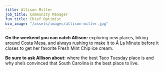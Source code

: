 ```yaml
---
title: Allison Miller
job_title: Community Manager
fun_title: Chief Optimist
bio_image: "/assets/images/allison-miller.jpg"
---
```


**On the weekend you can catch Allison:** exploring new places, biking around Costa Mesa, and always rushing to make it to Á La Minute before it closes to get her favorite Fresh Mint Chip ice cream.

**Be sure to ask Allison about:** where the best Taco Tuesday place is and why she’s convinced that South Carolina is the best place to live.
